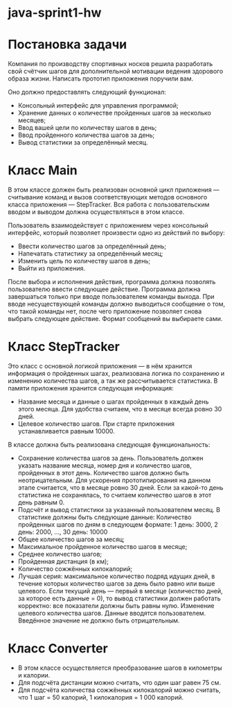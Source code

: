 # java-sprint1-hw

# Постановка задачи
Компания по производству спортивных носков решила разработать свой счётчик шагов для дополнительной мотивации ведения здорового образа жизни. Написать прототип приложения поручили вам.

Оно должно предоставлять следующий функционал:
* Консольный интерфейс для управления программой;
* Хранение данных о количестве пройденных шагов за несколько месяцев;
* Ввод вашей цели по количеству шагов в день;
* Ввод пройденного количества шагов за день;
* Вывод статистики за определённый месяц.

# Класс Main
В этом классе должен быть реализован основной цикл приложения — считывание команд и вызов соответствующих методов основного класса приложения — StepTracker. Вся работа с пользовательским вводом и выводом должна осуществляться в этом классе.

Пользователь взаимодействует с приложением через консольный интерфейс, который позволяет произвести одно из действий по выбору:
* Ввести количество шагов за определённый день;
* Напечатать статистику за определённый месяц;
* Изменить цель по количеству шагов в день;
* Выйти из приложения.

После выбора и исполнения действия, программа должна позволять пользователю ввести следующее действие. Программа должна завершаться только при вводе пользователем команды выхода. При вводе несуществующей команды должно выводиться сообщение о том, что такой команды нет, после чего приложение позволяет снова выбрать следующее действие. Формат сообщений вы выбираете сами.


# Класс StepTracker
Это класс с основной логикой приложения — в нём хранится информация о пройденных шагах, реализована логика по сохранению и изменению количества шагов, а так же рассчитывается статистика.
В памяти приложения хранится следующая информация:
* Название месяца и данные о шагах пройденных в каждый день этого месяца. Для удобства считаем, что в месяце всегда ровно 30 дней.
* Целевое количество шагов. При старте приложения устанавливается равным 10000.

В классе должна быть реализована следующая функциональность:
* Сохранение количества шагов за день. Пользователь должен указать название месяца, номер дня и количество шагов, пройденных в этот день. Количество шагов должно быть неотрицательным. Для ускорения прототипирования на данном этапе считается, что в месяце ровно 30 дней. Если за какой-то день статистика не сохранялась, то считаем количество шагов в этот день равным 0.
* Подсчёт и вывод статистики за указанный пользователем месяц. В статистике должны быть следующие данные:
Количество пройденных шагов по дням в следующем формате:
1 день: 3000, 2 день: 2000, ..., 30 день: 10000
* Общее количество шагов за месяц;
* Максимальное пройденное количество шагов в месяце;
* Среднее количество шагов;
* Пройденная дистанция (в км);
* Количество сожжённых килокалорий;
* Лучшая серия: максимальное количество подряд идущих дней, в течение которых количество шагов за день было равно или выше целевого.
Если текущий день — первый в месяце (количество дней, за которое есть данные = 0), то вывод статистики должен работать корректно: все показатели должны быть равны нулю.
Изменение целевого количества шагов. Данные вводятся пользователем. Введённое значение не должно быть отрицательным.

# Класс Converter
* В этом классе осуществляется преобразование шагов в километры и калории.
* Для подсчёта дистанции можно считать, что один шаг равен 75 см.
* Для подсчёта количества сожжённых килокалорий можно считать, что 1 шаг = 50 калорий, 1 килокалория = 1 000 калорий.
